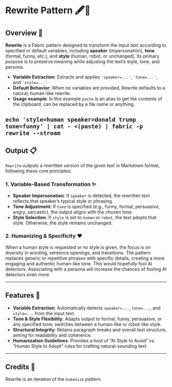 # Rewrite Pattern 🖋️🔄

## Overview 🧩

**Rewrite** is a Fabric pattern designed to transform the input text according to specified or default variables, including **speaker** (impersonation), **tone** (formal, funny, etc.), and **style** (human, robot, or unchanged). Its primary purpose is to preserve meaning while adjusting the text’s style, tone, and persona.  

- **Variable Extraction**: Extracts and applies `'speaker=...'`, `'tone=...'`, and `'style=...'`.
- **Default Behavior**: When no variables are provided, Rewrite defaults to a natural, human-like rewrite.
- **Usage example**: In this example `paste` is an alias to get the contents of the clipboard, can be replaced by a file name or anything.

`echo 'style=human speaker=donald trump tone=funny' | cat - <(paste) | fabric -p rewrite --stream` 
---

## Output 📋

`Rewrite` outputs a rewritten version of the given text in Markdown format, following these core principles:

### **1. Variable-Based Transformation** ✨
- **Speaker Impersonation**: If `speaker` is detected, the rewritten text reflects that speaker’s typical style or phrasing.  
- **Tone Adjustment**: If `tone` is specified (e.g., funny, formal, persuasive, angry, sarcastic), the output aligns with the chosen tone.  
- **Style Selection**: If `style` is set to `human` or `robot`, the text adopts that style. Otherwise, the style remains unchanged.

### **2. Humanizing & Specificity** ❤️
When a human style is requested or no style is given, the focus is on diversity in wording, sentence openings, and transitions. The pattern replaces generic or repetitive phrases with specific details, creating a more engaging and authentic human-like tone. This would hopefully fool AI detectors. Associating with a persona will increase the chances of fooling AI detectors even more.

---

## Features 🌟

- **Variable Extraction**: Automatically detects `speaker=...`, `tone=...`, and `style=...` from the input text.
- **Tone & Style Flexibility**: Adapts output to formal, funny, persuasive, or any specified tone; switches between a human-like or robot-like style.
- **Structural Integrity**: Retains paragraph breaks and overall text structure, aiming for readability and coherence.
- **Humanization Guidelines**: Provides a host of “AI Style to Avoid” vs. “Human Style to Adopt” rules for crafting natural-sounding text.

---

## Credits 🙌

Rewrite is an iteration of the `humanize` pattern.
